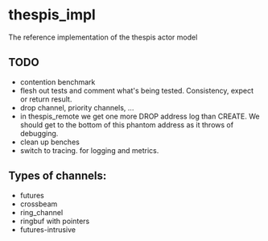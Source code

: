 # thespis_impl
The reference implementation of the thespis actor model


## TODO

- contention benchmark
- flesh out tests and comment what's being tested. Consistency, expect or return result.
- drop channel, priority channels, ...
- in thespis_remote we get one more DROP address log than CREATE. We should get to the bottom of this phantom address as it throws of debugging.
- clean up benches
- switch to tracing. for logging and metrics.

## Types of channels:

- futures
- crossbeam
- ring_channel
- ringbuf with pointers
- futures-intrusive
